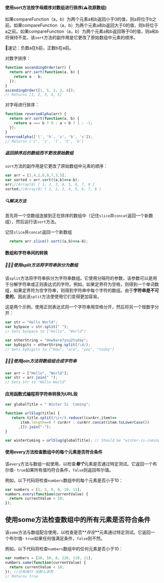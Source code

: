 #### 使用sort方法按字母顺序对数组进行排序(⚠️改原数组)

如果compareFunction（a，b）为两个元素a和b返回小于0的值，则a将位于b之前。如果compareFunction（a，b）为两个元素a和b返回大于0的值，则b将位于a之前。如果compareFunction（a，b）为两个元素a和b返回等于0的值，则a和b将保持不变。该`sort`方法的副作用是它更改了原始数组中元素的顺序。

🙋速记：负数a在b前，正数b在a前。

对数字排序：

```js
function ascendingOrder(arr) {
  return arr.sort(function(a, b) {
    return a - b;
  });
}
ascendingOrder([1, 5, 2, 3, 4]);
// Returns [1, 2, 3, 4, 5]
```

对字母进行排序：

```js
function reverseAlpha(arr) {
  return arr.sort(function(a, b) {
    return a === b ? 0 : a < b ? 1 : -1;
  });
}
reverseAlpha(['l', 'h', 'z', 'b', 's']);
// Returns ['z', 's', 'l', 'h', 'b']
```

##### 返回排序后的数组而不更改原始数组

`sort`方法的副作用是它更改了原始数组中元素的顺序：

```js
var arr = [1,4,2,6,8,7,3,5];
var sorted = arr.sort((a,b)=>a-b);
arr;//Array(8) [ 1, 2, 3, 4, 5, 6, 7, 8 ]
sorted;//Array(8) [ 1, 2, 3, 4, 5, 6, 7, 8 ]
```

##### 🔍解决方法

首先将一个空数组连接到正在排序的数组中（记住`slice`并`concat`返回一个新数组），然后运行该`sort`方法。

记住`slice`并`concat`返回一个新数组

```js
  return arr.slice().sort((a,b)=>a-b);
```

#### 数组和字符串间的转换

##### 💁🏻‍♀️使用split方法将字符串拆分为数组

该`split`方法将字符串拆分为字符串数组。它使用分隔符的参数，该参数可以是用于分解字符串或正则表达式的字符。例如，如果定界符为空格，则得到一个单词数组，如果定界符为空字符串，则得到字符串中每个字符的数组。由于**字符串是不可变的**，因此该`split`方法使使用它们变得更加容易。

这是两个示例，使用正则表达式将一个字符串用空格分开，然后将另一个按数字分开：

```js
var str = "Hello World";
var bySpace = str.split(" ");
// Sets bySpace to ["Hello", "World"]

var otherString = "How9are7you2today";
var byDigits = otherString.split(/\d/);
// Sets byDigits to ["How", "are", "you", "today"]
```

##### 💁🏻‍♀️使用join方法将数组组合成字符串

```js
var arr = ["Hello", "World"];
var str = arr.join(" ");
// Sets str to "Hello World"
```

#### 应用函数式编程将字符串转换为URL段

```js
var globalTitle = " Winter Is  Coming";

function urlSlug(title) {
   return title.split(/\s+/).reduce((curArr,item)=>
       item.length==0 ? curArr : curArr.concat(item.toLowerCase())
      ,[]).join("-");
}

var winterComing = urlSlug(globalTitle); // Should be "winter-is-coming"

```

#### 使用every方法检查数组中的每个元素是否符合条件

该`every`方法与数组一起使用，以检查***每个***元素是否通过特定测试。它返回一个布尔值- `true`如果所有值均符合条件，`false`则返回布尔值。

例如，以下代码将检查`numbers`数组中的每个元素是否小于10：

```js
var numbers = [1, 5, 8, 0, 10, 11];
numbers.every(function(currentValue) {
  return currentValue < 10;
});
```

## 使用some方法检查数组中的所有元素是否符合条件

该`some`方法与数组配合使用，以检查是否**_存在_**元素通过特定测试。它返回一个布尔值- `true`如果任何值满足条件，`false`则不然。

例如，以下代码将检查`numbers`数组中的任何元素是否小于10：

```js
var numbers = [10, 50, 8, 220, 110, 11];
numbers.some(function(currentValue) {
  return currentValue < 10;
}); //😙有就行 没那么讲究
// Returns true
```

